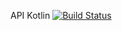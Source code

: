 API Kotlin [![Build Status](https://travis-ci.org/bvigentas/API-Ktor.svg?branch=master)](https://travis-ci.org/bvigentas/API-Ktor)
